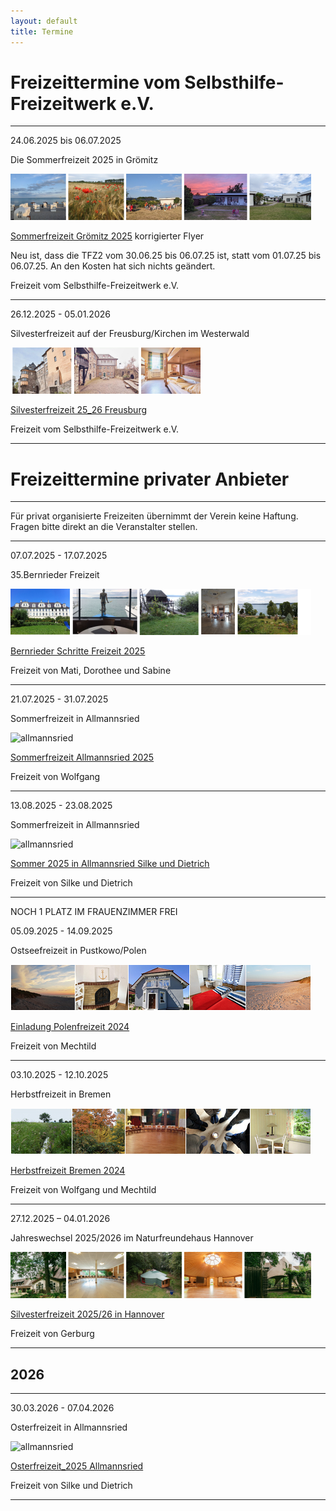 ```yaml
---
layout: default
title: Termine
---
```

# Freizeittermine vom Selbsthilfe-Freizeitwerk e.V.

--------------------------------------------------------------------------------------------------

24.06.2025 bis 06.07.2025 

Die Sommerfreizeit 2025 in Grömitz  

![Sommerfreizeit Grömitz Bilder](/images/Groemitz_Leiste.png)

[Sommerfreizeit Grömitz 2025](pdf/Einladung_Sommerfreizeit_Grömitz_2025_2.pdf)    korrigierter Flyer

Neu ist, dass die TFZ2 vom 30.06.25 bis 06.07.25 ist, statt vom 01.07.25 bis 06.07.25. 
An den Kosten hat sich nichts geändert.

Freizeit vom Selbsthilfe-Freizeitwerk e.V.

--------------------------------------------------------------------------------------------------

26.12.2025 - 05.01.2026

Silvesterfreizeit auf der Freusburg/Kirchen im Westerwald

![Winterfreizeit Freusburg Bilder](/images/Freusburg.png)

[Silvesterfreizeit 25_26 Freusburg](pdf/Silvester-Freizeit2024_25inFreusburg.pdf)

Freizeit vom Selbsthilfe-Freizeitwerk e.V.

--------------------------------------------------------------------------------------------------

# Freizeittermine privater Anbieter

---------------------------------------------------------------------------------------------------

Für privat organisierte Freizeiten übernimmt der Verein keine Haftung. Fragen bitte direkt an die Veranstalter stellen.

------------------------------------------------------------------------------------------------------

07.07.2025 - 17.07.2025

35.Bernrieder Freizeit

![BernriederFreizeit](/images/Bildleiste_Bernrieder_Freizeit.png)

[Bernrieder Schritte Freizeit 2025](pdf/Bernried25-25.02.14-2Flyer07.07-17.pdf)

Freizeit von Mati, Dorothee und Sabine

------------------------------------------------------------------------------------------------------------

21.07.2025 - 31.07.2025  

Sommerfreizeit in Allmannsried

![allmannsried](/images/allmansried.jpeg)

[Sommerfreizeit Allmannsried 2025](pdf/A-Freizeit2025.pdf)

Freizeit von Wolfgang

-----------------------------------------------------------------------------------------------------------

13.08.2025 - 23.08.2025

Sommerfreizeit in Allmannsried

![allmannsried](/images/allmansried.jpeg)

[Sommer 2025 in Allmannsried Silke und Dietrich](pdf/AusschreibungSommerfreizeit25.pdf)

Freizeit von  Silke und Dietrich

-------------------------------------------------------------------------------------------------------------

NOCH 1 PLATZ IM FRAUENZIMMER FREI 

05.09.2025 - 14.09.2025

Ostseefreizeit in Pustkowo/Polen 

![Polen](/images/Leiste_Polen.jpg)

[Einladung Polenfreizeit 2024](pdf/Ostseefreizeit2025.pdf)

Freizeit von Mechtild

-------------------------------------------------------------------------------------------------------------

03.10.2025 - 12.10.2025

Herbstfreizeit in Bremen

![Bremen](/images/Leiste_Herbst_neu.jpg)

[Herbstfreizeit Bremen 2024](pdf/Herbstfreizeit_Bremen_2025.pdf)

Freizeit von Wolfgang und Mechtild

-------------------------------------------------------------------------------------------------------------

27.12.2025 – 04.01.2026 

Jahreswechsel 2025/2026 im Naturfreundehaus Hannover

![Silvesterfreizeit Hannover Bilder](/images/Hannover_Leiste.png)

[Silvesterfreizeit 2025/26 in Hannover](pdf/EinladungJahreswechsel2025-2026imNaturfreundehausHannover.pdf)

Freizeit von Gerburg

---------------------------------------------------------------------------------------------------------------

## 2026 ##

---------------------------------------------------------------------------------------------------------------

30.03.2026 - 07.04.2026

Osterfreizeit in Allmannsried

![allmannsried](/images/allmansried.jpeg)

[Osterfreizeit_2025 Allmannsried](pdf/AusschreibungOsterfreizeit_26.pdf)   

Freizeit von Silke und Dietrich

--------------------------------------------------------------------------------------------------------------









